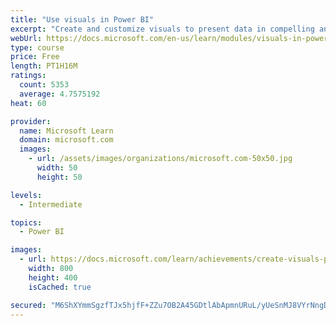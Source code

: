 ```yaml
---
title: "Use visuals in Power BI"
excerpt: "Create and customize visuals to present data in compelling and insightful ways."
webUrl: https://docs.microsoft.com/en-us/learn/modules/visuals-in-power-bi/
type: course
price: Free
length: PT1H16M
ratings:
  count: 5353
  average: 4.7575192
heat: 60

provider:
  name: Microsoft Learn
  domain: microsoft.com
  images:
    - url: /assets/images/organizations/microsoft.com-50x50.jpg
      width: 50
      height: 50

levels:
  - Intermediate

topics:
  - Power BI

images:
  - url: https://docs.microsoft.com/learn/achievements/create-visuals-power-bi-desktop-social.png
    width: 800
    height: 400
    isCached: true

secured: "M6ShXYmmSgzfTJx5hjfF+ZZu7OB2A45GDtlAbApmnURuL/yUeSnMJ8VYrNngDogTfAIKCE6eruGYB/trCpjQecxemq5I6wLuCo/CJrMgzFLJ3Hxut0FCSJsWuD3ykCvLpFkOw0/WaPK7Ls2onhfu9CvGd5xq56XCA0VLg8WuSoveRBjmsckQmqlPzc6vEV3UXD+hkS2Hculn+uevOHSwA5O/try4jU2KtJxw8igmKsbxF3ZTPPQNcD3nnWYwXc5kMdMpvyH8ogI6xHJBsezmHb/anL2fk3mo295a8hguvLHbEOfV645TcCX1qfUZqCw89Eubs/8L7HrDIEJ3qegX45ZAPKfCAxFEHsQS3cwmvH4kTBmfQOLEWqLSXzKSDyLN8UFeV3ayG8xXNTH+12OOECbZo7spq6N0Op7RuF8VNlk=;FKSM8qh1OtXJyc56d5MqhA=="
---
```


